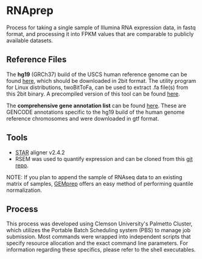 # RNAprep
Process for taking a single sample of Illumina RNA expression data, in fastq format, and processing it into FPKM values that are comparable to publicly available datasets.

## Reference Files
The **hg19** (GRCh37) build of the USCS human reference genome can be found [here](http://hgdownload.cse.ucsc.edu/goldenPath/hg19/bigZips/), which should be downloaded in 2bit format. The utility program for Linux distributions, twoBitToFa, can be used to extract .fa file(s) from this 2bit binary. A precompiled version of this tool can be found [here](http://hgdownload.soe.ucsc.edu/admin/exe/linux.x86_64/).

The **comprehensive gene annotation list** can be found [here](http://ftp.ebi.ac.uk/pub/databases/gencode/Gencode_human/release_19). These are GENCODE annotations specific to the hg19 build of the human genome reference chromosomes and were downloaded in gtf format. 

## Tools
  * [STAR](https://github.com/alexdobin/STAR/releases/tag/STAR_2.4.2a) aligner v2.4.2
  * RSEM was used to quantify expression and can be cloned from this [git repo](https://github.com/deweylab/RSEM).

NOTE: If you plan to append the sample of RNAseq data to an existing matrix of samples, [GEMprep](https://github.com/SystemsGenetics/GEMprep) offers an easy method of performing quantile normalization.

## Process
This process was developed using Clemson University's Palmetto Cluster, which utilizes the Portable Batch Scheduling system (PBS) to manage job submission. Most commands were wrapped into independent scripts that specify resource allocation and the exact command line parameters. For information regarding these specifics, please refer to the shell executables. 


